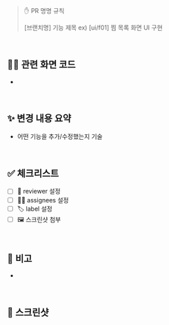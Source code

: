 > ✋ PR 명명 규칙
> 
> [브랜치명] 기능 제목  ex) [ui/f01] 찜 목록 화면 UI 구현 

<br>

## 👨‍💻 관련 화면 코드
- 

<br>

## ✨ 변경 내용 요약
- 어떤 기능을 추가/수정했는지 기술

<br>

## ✅ 체크리스트
- [ ] 🙋 reviewer 설정 
- [ ] 👨‍🔧 assignees 설정 
- [ ] 🏷️ label 설정 
- [ ] 🖼️ 스크린샷 첨부 

<br>

## 💬 비고
- 

<br>

## 📸 스크린샷 
